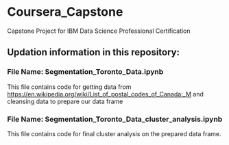 # Coursera_Capstone
Capstone Project for IBM Data Science Professional Certification

Updation information in this repository:
----------------------------------------
### File Name: Segmentation_Toronto_Data.ipynb
This file contains code for getting data from https://en.wikipedia.org/wiki/List_of_postal_codes_of_Canada:_M and cleansing data to prepare our data frame


### File Name: Segmentation_Toronto_Data_cluster_analysis.ipynb
This file contains code for final cluster analysis on the prepared data frame.

